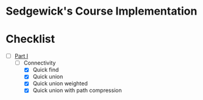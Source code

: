 # Sedgewick's Course Implementation

# Checklist

- [ ] [Part I](https://www.coursera.org/learn/algorithms-part1/)
    - [ ] Connectivity
        - [x] Quick find
        - [x] Quick union
        - [x] Quick union weighted
        - [x] Quick union with path compression
